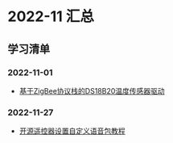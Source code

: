 # 2022-11 汇总
## 学习清单
### 2022-11-01
* [基于ZigBee协议栈的DS18B20温度传感器驱动](./2022-11-01/基于ZigBee协议栈的DS18B20温度传感器驱动.md)

### 2022-11-27
* [开源遥控器设置自定义语音包教程](./2022-11-27/开源遥控器设置自定义语音包教程.md)
